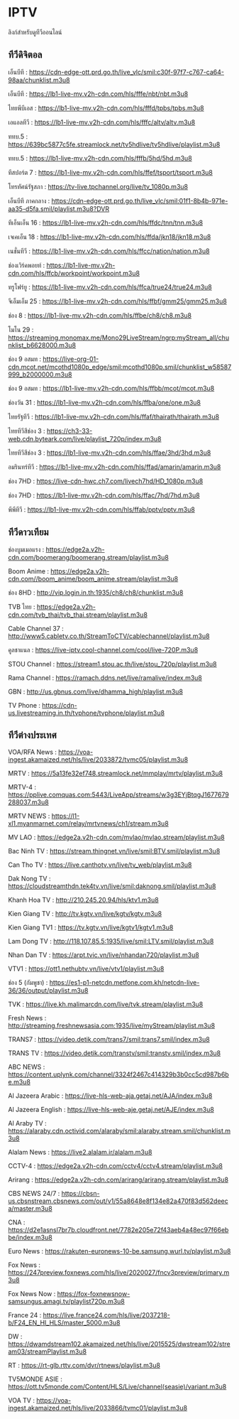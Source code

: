 # IPTV
ลิงก์สำหรับดูทีวีออนไลน์
## ทีวีดิจิตอล
เอ็นบีที : https://cdn-edge-ott.prd.go.th/live_vlc/smil:c30f-97f7-c767-ca64-98aa/chunklist.m3u8

เอ็นบีที : https://lb1-live-mv.v2h-cdn.com/hls/fffe/nbt/nbt.m3u8

ไทยพีบีเอส : https://lb1-live-mv.v2h-cdn.com/hls/fffd/tpbs/tpbs.m3u8

เอแอลทีวี : https://lb1-live-mv.v2h-cdn.com/hls/fffc/altv/altv.m3u8

ททบ.5 : https://639bc5877c5fe.streamlock.net/tv5hdlive/tv5hdlive/playlist.m3u8

ททบ.5 : https://lb1-live-mv.v2h-cdn.com/hls/fffb/5hd/5hd.m3u8

ทีสปอร์ต 7 : https://lb1-live-mv.v2h-cdn.com/hls/ffef/tsport/tsport.m3u8

โทรทัศน์รัฐสภา : https://tv-live.tpchannel.org/live/tv_1080p.m3u8

เอ็นบีที ภาคกลาง : https://cdn-edge-ott.prd.go.th/live_vlc/smil:01f1-8b4b-971e-aa35-d5fa.smil/playlist.m3u8?DVR

ทีเอ็นเอ็น 16 : https://lb1-live-mv.v2h-cdn.com/hls/ffdc/tnn/tnn.m3u8

เจเคเอ็น 18 : https://lb1-live-mv.v2h-cdn.com/hls/ffda/jkn18/jkn18.m3u8

เนชั่นทีวี : https://lb1-live-mv.v2h-cdn.com/hls/ffcc/nation/nation.m3u8

ช่องเวิร์คพอยท์ : https://lb1-live-mv.v2h-cdn.com/hls/ffcb/workpoint/workpoint.m3u8

ทรูโฟร์ยู : https://lb1-live-mv.v2h-cdn.com/hls/ffca/true24/true24.m3u8

จีเอ็มเอ็ม 25 : https://lb1-live-mv.v2h-cdn.com/hls/ffbf/gmm25/gmm25.m3u8

ช่อง 8 : https://lb1-live-mv.v2h-cdn.com/hls/ffbe/ch8/ch8.m3u8

โมโน 29 : https://streaming.monomax.me/Mono29LiveStream/ngrp:myStream_all/chunklist_b6628000.m3u8

ช่อง 9 อสมท : https://live-org-01-cdn.mcot.net/mcothd1080p_edge/smil:mcothd1080p.smil/chunklist_w58587999_b2000000.m3u8

ช่อง 9 อสมท : https://lb1-live-mv.v2h-cdn.com/hls/ffbb/mcot/mcot.m3u8

ช่องวัน 31 : https://lb1-live-mv.v2h-cdn.com/hls/ffba/one/one.m3u8

ไทยรัฐทีวี : https://lb1-live-mv.v2h-cdn.com/hls/ffaf/thairath/thairath.m3u8

ไทยทีวีสีช่อง 3 : https://ch3-33-web.cdn.byteark.com/live/playlist_720p/index.m3u8

ไทยทีวีสีช่อง 3 : https://lb1-live-mv.v2h-cdn.com/hls/ffae/3hd/3hd.m3u8

อมรินทร์ทีวี : https://lb1-live-mv.v2h-cdn.com/hls/ffad/amarin/amarin.m3u8

ช่อง 7HD : https://live-cdn-hwc.ch7.com/livech7hd/HD_1080p.m3u8

ช่อง 7HD : https://lb1-live-mv.v2h-cdn.com/hls/ffac/7hd/7hd.m3u8

พีพีทีวี : https://lb1-live-mv.v2h-cdn.com/hls/ffab/pptv/pptv.m3u8

## ทีวีดาวเทียม

ช่องบูมเมอแรง : https://edge2a.v2h-cdn.com/boomerang/boomerang.stream/playlist.m3u8

Boom Anime : https://edge2a.v2h-cdn.com//boom_anime/boom_anime.stream/playlist.m3u8

ช่อง 8HD : http://vip.login.in.th:1935/ch8/ch8/chunklist.m3u8

TVB ไทย : https://edge2a.v2h-cdn.com/tvb_thai/tvb_thai.stream/playlist.m3u8

Cable Channel 37 : http://www5.cabletv.co.th/StreamToCTV/cablechannel/playlist.m3u8

คูลชาแนล : https://live-iptv.cool-channel.com/cool/live-720P.m3u8

STOU Channel : https://stream1.stou.ac.th/live/stou_720p/playlist.m3u8

Rama Channel : https://ramach.ddns.net/live/ramalive/index.m3u8

GBN : http://us.gbnus.com/live/dhamma_high/playlist.m3u8

TV Phone : https://cdn-us.livestreaming.in.th/tvphone/tvphone/playlist.m3u8

## ทีวีต่างประเทศ

VOA/RFA News : https://voa-ingest.akamaized.net/hls/live/2033872/tvmc05/playlist.m3u8

MRTV : https://5a13fe32ef748.streamlock.net/mmplay/mrtv/playlist.m3u8

MRTV-4 : https://pplive.comquas.com:5443/LiveApp/streams/w3g3EYjBtqgJ1677679288037.m3u8

MRTV NEWS : https://l1-xl1.myanmarnet.com/relay/mrtvnews/ch1/stream.m3u8

MV LAO : https://edge2a.v2h-cdn.com/mvlao/mvlao.stream/playlist.m3u8

Bac Ninh TV : https://stream.thingnet.vn/live/smil:BTV.smil/playlist.m3u8

Can Tho TV : https://live.canthotv.vn/live/tv_web/playlist.m3u8

Dak Nong TV : https://cloudstreamthdn.tek4tv.vn/live/smil:daknong.smil/playlist.m3u8

Khanh Hoa TV : http://210.245.20.94/hls/ktv1.m3u8

Kien Giang TV : http://tv.kgtv.vn/live/kgtv/kgtv.m3u8

Kien Giang TV1 : https://tv.kgtv.vn/live/kgtv1/kgtv1.m3u8

Lam Dong TV : http://118.107.85.5:1935/live/smil:LTV.smil/playlist.m3u8

Nhan Dan TV : https://arpt.tvic.vn/live/nhandan720/playlist.m3u8

VTV1 : https://ott1.nethubtv.vn/live/vtv1/playlist.m3u8

ช่อง 5 (กัมพูชา) : https://es1-p1-netcdn.metfone.com.kh/netcdn-live-36/36/output/playlist.m3u8

TVK : https://live.kh.malimarcdn.com/live/tvk.stream/playlist.m3u8

Fresh News : http://streaming.freshnewsasia.com:1935/live/myStream/playlist.m3u8

TRANS7 : https://video.detik.com/trans7/smil:trans7.smil/index.m3u8

TRANS TV : https://video.detik.com/transtv/smil:transtv.smil/index.m3u8

ABC NEWS : https://content.uplynk.com/channel/3324f2467c414329b3b0cc5cd987b6be.m3u8

Al Jazeera Arabic : https://live-hls-web-aja.getaj.net/AJA/index.m3u8

Al Jazeera English : https://live-hls-web-aje.getaj.net/AJE/index.m3u8

Al Araby TV : https://alaraby.cdn.octivid.com/alaraby/smil:alaraby.stream.smil/chunklist.m3u8

Alalam News : https://live2.alalam.ir/alalam.m3u8

CCTV-4 : https://edge2a.v2h-cdn.com/cctv4/cctv4.stream/playlist.m3u8

Arirang : https://edge2a.v2h-cdn.com/arirang/arirang.stream/playlist.m3u8

CBS NEWS 24/7 : https://cbsn-us.cbsnstream.cbsnews.com/out/v1/55a8648e8f134e82a470f83d562deeca/master.m3u8

CNA : https://d2e1asnsl7br7b.cloudfront.net/7782e205e72f43aeb4a48ec97f66ebbe/index.m3u8

Euro News : https://rakuten-euronews-10-be.samsung.wurl.tv/playlist.m3u8

Fox News : https://247preview.foxnews.com/hls/live/2020027/fncv3preview/primary.m3u8

Fox News Now : https://fox-foxnewsnow-samsungus.amagi.tv/playlist720p.m3u8

France 24 : https://live.france24.com/hls/live/2037218-b/F24_EN_HI_HLS/master_5000.m3u8

DW : https://dwamdstream102.akamaized.net/hls/live/2015525/dwstream102/stream03/streamPlaylist.m3u8

RT : https://rt-glb.rttv.com/dvr/rtnews/playlist.m3u8

TV5MONDE ASIE : https://ott.tv5monde.com/Content/HLS/Live/channel(seasie)/variant.m3u8

VOA TV : https://voa-ingest.akamaized.net/hls/live/2033866/tvmc01/playlist.m3u8
